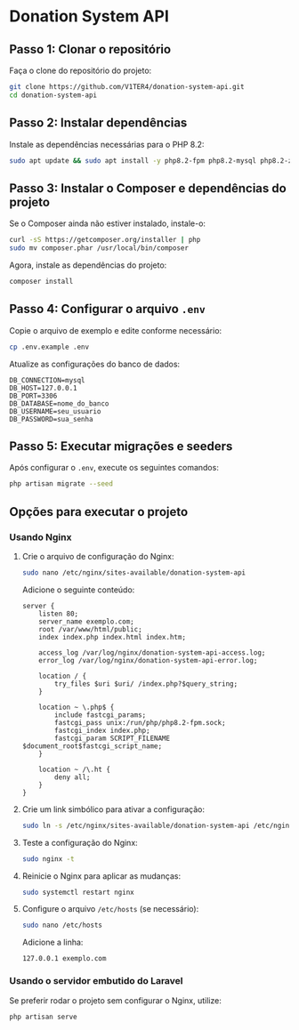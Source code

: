 # Donation System API

## Passo 1: Clonar o repositório
Faça o clone do repositório do projeto:
```sh
git clone https://github.com/V1TER4/donation-system-api.git
cd donation-system-api
```

## Passo 2: Instalar dependências
Instale as dependências necessárias para o PHP 8.2:
```sh
sudo apt update && sudo apt install -y php8.2-fpm php8.2-mysql php8.2-zip php8.2-xml unzip
```

## Passo 3: Instalar o Composer e dependências do projeto
Se o Composer ainda não estiver instalado, instale-o:
```sh
curl -sS https://getcomposer.org/installer | php
sudo mv composer.phar /usr/local/bin/composer
```
Agora, instale as dependências do projeto:
```sh
composer install
```

## Passo 4: Configurar o arquivo `.env`
Copie o arquivo de exemplo e edite conforme necessário:
```sh
cp .env.example .env
```
Atualize as configurações do banco de dados:
```env
DB_CONNECTION=mysql
DB_HOST=127.0.0.1
DB_PORT=3306
DB_DATABASE=nome_do_banco
DB_USERNAME=seu_usuario
DB_PASSWORD=sua_senha
```

## Passo 5: Executar migrações e seeders
Após configurar o `.env`, execute os seguintes comandos:
```sh
php artisan migrate --seed
```

## Opções para executar o projeto

### Usando Nginx
1. Crie o arquivo de configuração do Nginx:
   ```sh
   sudo nano /etc/nginx/sites-available/donation-system-api
   ```
   Adicione o seguinte conteúdo:
   ```nginx
   server {
       listen 80;
       server_name exemplo.com;
       root /var/www/html/public;
       index index.php index.html index.htm;
   
       access_log /var/log/nginx/donation-system-api-access.log;
       error_log /var/log/nginx/donation-system-api-error.log;
   
       location / {
           try_files $uri $uri/ /index.php?$query_string;
       }
   
       location ~ \.php$ {
           include fastcgi_params;
           fastcgi_pass unix:/run/php/php8.2-fpm.sock;
           fastcgi_index index.php;
           fastcgi_param SCRIPT_FILENAME $document_root$fastcgi_script_name;
       }
   
       location ~ /\.ht {
           deny all;
       }
   }
   ```
2. Crie um link simbólico para ativar a configuração:
   ```sh
   sudo ln -s /etc/nginx/sites-available/donation-system-api /etc/nginx/sites-enabled/
   ```
3. Teste a configuração do Nginx:
   ```sh
   sudo nginx -t
   ```
4. Reinicie o Nginx para aplicar as mudanças:
   ```sh
   sudo systemctl restart nginx
   ```
5. Configure o arquivo `/etc/hosts` (se necessário):
   ```sh
   sudo nano /etc/hosts
   ```
   Adicione a linha:
   ```
   127.0.0.1 exemplo.com
   ```

### Usando o servidor embutido do Laravel
Se preferir rodar o projeto sem configurar o Nginx, utilize:
```sh
php artisan serve
```
